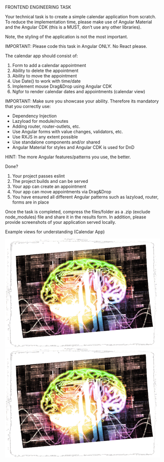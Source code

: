 FRONTEND ENGINEERING TASK

Your technical task is to create a simple calendar application from scratch. To reduce the implementation time, please make use of Angular Material and the Angular CDK (this is a MUST, don’t use any other libraries).

Note, the styling of the application is not the most important.

IMPORTANT: Please code this task in Angular ONLY. No React please.

The calendar app should consist of:

1.	Form to add a calendar appointment
2.	Ability to delete the appointment
3.	Ability to move the appointment
4.	Use Date() to work with time/date
5.	Implement mouse Drag&Drop using Angular CDK
6.	Ngfor to render calendar dates and appointments (calendar view)

IMPORTANT: Make sure you showcase your ability. Therefore its mandatory that you correctly use:

-	Dependency Injection
-	Lazyload for module/routes
-	Adding router, router-outlets, etc.
-	Use Angular forms with value changes, validators, etc.
-	Use RXJS in any extent possible
-	Use standalone components and/or shared
-	Angular Material for styles and Angular CDK is used for DnD

HINT: The more Angular features/patterns you use, the better.

Done?

1.	Your project passes eslint
2.	The project builds and can be served
3.	Your app can create an appointment
4.	Your app can move appointments via Drag&Drop
5.	You have ensured all different Angular patterns such as lazyload, router, forms are in place



Once the task is completed, compress the files/folder as a .zip (exclude node_modules) file and share it in the results form. In addition, please provide screenshots of your application served locally.



Example views for understanding (Calendar App)

 <img width="1200" src="https://github.com/Deveshjoshi101/Deveshjoshi101/blob/main/deveshjoshi.gif" alt="Devesh Logo">
 <img width="1200" src="https://github.com/Deveshjoshi101/Deveshjoshi101/blob/main/deveshjoshi.gif" alt="Devesh Logo">


 


